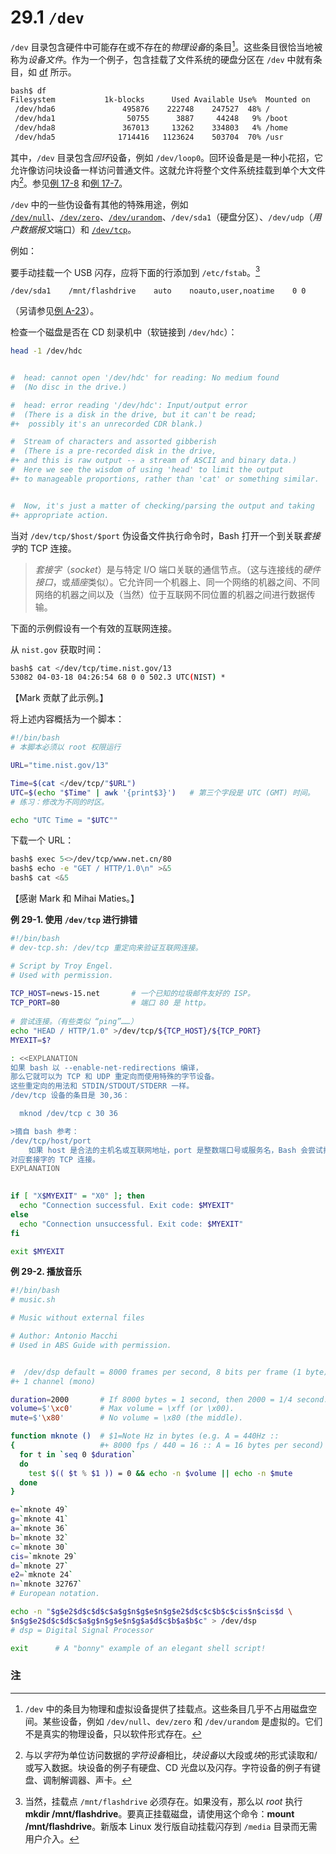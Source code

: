 # 29.1 `/dev`

`/dev` 目录包含硬件中可能存在或不存在的*物理设备*的条目[^1]。这些条目很恰当地被称为*设备文件*。作为一个例子，包含挂载了文件系统的硬盘分区在 `/dev` 中就有条目，如 [df](https://www.tldp.org/LDP/abs/html/system.html#DFREF) 所示。

```bash
bash$ df
Filesystem           1k-blocks      Used Available Use%  Mounted on
 /dev/hda6               495876    222748    247527  48% /
 /dev/hda1                50755      3887     44248   9% /boot
 /dev/hda8               367013     13262    334803   4% /home
 /dev/hda5              1714416   1123624    503704  70% /usr
```

其中，`/dev` 目录包含*回环*设备，例如 `/dev/loop0`。回环设备是是一种小花招，它允许像访问块设备一样访问普通文件。这就允许将整个文件系统挂载到单个大文件内[^2]。参见[例 17-8](https://www.tldp.org/LDP/abs/html/system.html#CREATEFS) 和[例 17-7](https://www.tldp.org/LDP/abs/html/system.html#ISOMOUNTREF)。

`/dev` 中的一些伪设备有其他的特殊用途，例如 [`/dev/null`](https://www.tldp.org/LDP/abs/html/zeros.html#ZEROSREF)、[`/dev/zero`](https://www.tldp.org/LDP/abs/html/zeros.html#ZEROSREF1)、[`/dev/urandom`](https://www.tldp.org/LDP/abs/html/randomvar.html#URANDOMREF)、`/dev/sda1`（硬盘分区）、`/dev/udp`（*用户数据报文*端口）和 [`/dev/tcp`](#DEVTCP)。

例如：

要手动挂载一个 USB 闪存，应将下面的行添加到 `/etc/fstab`。[^3]

```
/dev/sda1    /mnt/flashdrive    auto    noauto,user,noatime    0 0
```

（另请参见[例 A-23](https://www.tldp.org/LDP/abs/html/contributed-scripts.html#USBINST)）。

检查一个磁盘是否在 CD 刻录机中（软链接到 `/dev/hdc`）：

```bash
head -1 /dev/hdc


#  head: cannot open '/dev/hdc' for reading: No medium found
#  (No disc in the drive.)

#  head: error reading '/dev/hdc': Input/output error
#  (There is a disk in the drive, but it can't be read;
#+  possibly it's an unrecorded CDR blank.)   

#  Stream of characters and assorted gibberish
#  (There is a pre-recorded disk in the drive,
#+ and this is raw output -- a stream of ASCII and binary data.)
#  Here we see the wisdom of using 'head' to limit the output
#+ to manageable proportions, rather than 'cat' or something similar.


#  Now, it's just a matter of checking/parsing the output and taking
#+ appropriate action.
```

当对 `/dev/tcp/$host/$port` 伪设备文件执行命令时，Bash 打开一个到关联*套接字*的 TCP 连接。

> *套接字*（*socket*）是与特定 I/O 端口关联的通信节点。（这与连接线的*硬件接口*，或*插座*类似）。它允许同一个机器上、同一个网络的机器之间、不同网络的机器之间以及（当然）位于互联网不同位置的机器之间进行数据传输。

下面的示例假设有一个有效的互联网连接。

从 `nist.gov` 获取时间：

```bash
bash$ cat </dev/tcp/time.nist.gov/13
53082 04-03-18 04:26:54 68 0 0 502.3 UTC(NIST) *      
```

【Mark 贡献了此示例。】

将上述内容概括为一个脚本：

```bash
#!/bin/bash
# 本脚本必须以 root 权限运行

URL="time.nist.gov/13"

Time=$(cat </dev/tcp/"$URL")
UTC=$(echo "$Time" | awk '{print$3}')   # 第三个字段是 UTC (GMT) 时间。
# 练习：修改为不同的时区。

echo "UTC Time = "$UTC""
```

下载一个 URL：

```bash
bash$ exec 5<>/dev/tcp/www.net.cn/80
bash$ echo -e "GET / HTTP/1.0\n" >&5
bash$ cat <&5
```

【感谢 Mark 和 Mihai Maties。】

**<a name="DEVTCP">例 29-1. 使用 `/dev/tcp` 进行排错</a>**

```bash
#!/bin/bash
# dev-tcp.sh: /dev/tcp 重定向来验证互联网连接。

# Script by Troy Engel.
# Used with permission.
 
TCP_HOST=news-15.net       # 一个已知的垃圾邮件友好的 ISP。
TCP_PORT=80                # 端口 80 是 http。
  
# 尝试连接。（有些类似 “ping”……）
echo "HEAD / HTTP/1.0" >/dev/tcp/${TCP_HOST}/${TCP_PORT}
MYEXIT=$?

: <<EXPLANATION
如果 bash 以 --enable-net-redirections 编译，
那么它就可以为 TCP 和 UDP 重定向而使用特殊的字节设备。
这些重定向的用法和 STDIN/STDOUT/STDERR 一样。
/dev/tcp 设备的条目是 30,36：

  mknod /dev/tcp c 30 36

>摘自 bash 参考：
/dev/tcp/host/port
    如果 host 是合法的主机名或互联网地址，port 是整数端口号或服务名，Bash 会尝试打开到
对应套接字的 TCP 连接。
EXPLANATION

   
if [ "X$MYEXIT" = "X0" ]; then
  echo "Connection successful. Exit code: $MYEXIT"
else
  echo "Connection unsuccessful. Exit code: $MYEXIT"
fi

exit $MYEXIT
```

**例 29-2. 播放音乐**

```bash
#!/bin/bash
# music.sh

# Music without external files

# Author: Antonio Macchi
# Used in ABS Guide with permission.


#  /dev/dsp default = 8000 frames per second, 8 bits per frame (1 byte),
#+ 1 channel (mono)

duration=2000       # If 8000 bytes = 1 second, then 2000 = 1/4 second.
volume=$'\xc0'      # Max volume = \xff (or \x00).
mute=$'\x80'        # No volume = \x80 (the middle).

function mknote ()  # $1=Note Hz in bytes (e.g. A = 440Hz ::
{                   #+ 8000 fps / 440 = 16 :: A = 16 bytes per second)
  for t in `seq 0 $duration`
  do
    test $(( $t % $1 )) = 0 && echo -n $volume || echo -n $mute
  done
}

e=`mknote 49`
g=`mknote 41`
a=`mknote 36`
b=`mknote 32`
c=`mknote 30`
cis=`mknote 29`
d=`mknote 27`
e2=`mknote 24`
n=`mknote 32767`
# European notation.

echo -n "$g$e2$d$c$d$c$a$g$n$g$e$n$g$e2$d$c$c$b$c$cis$n$cis$d \
$n$g$e2$d$c$d$c$a$g$n$g$e$n$g$a$d$c$b$a$b$c" > /dev/dsp
# dsp = Digital Signal Processor

exit      # A "bonny" example of an elegant shell script!
```

### 注

[^1]:`/dev` 中的条目为物理和虚拟设备提供了挂载点。这些条目几乎不占用磁盘空间。某些设备，例如 `/dev/null`、`dev/zero` 和 `/dev/urandom` 是虚拟的。它们不是真实的物理设备，只以软件形式存在。

[^2]:与以*字符*为单位访问数据的*字符设备*相比，*块设备*以大段或*块*的形式读取和/或写入数据。块设备的例子有硬盘、CD 光盘以及闪存。字符设备的例子有键盘、调制解调器、声卡。

[^3]: 当然，挂载点 `/mnt/flashdrive` 必须存在。如果没有，那么以 *root* 执行 **mkdir /mnt/flashdrive**。要真正挂载磁盘，请使用这个命令：**mount /mnt/flashdrive**。新版本 Linux 发行版自动挂载闪存到 `/media` 目录而无需用户介入。